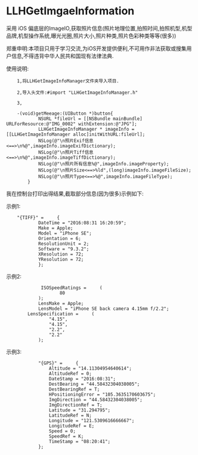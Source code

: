 # LLHGetImgaeInformation
采用 iOS 偏底层的ImageIO,获取照片信息(照片地理位置,拍照时间,拍照机型,机型品牌,机型操作系统,曝光光圈,照片大小,照片种类,照片色彩种类等等(很多))


郑重申明:本项目只用于学习交流,为iOS开发提供便利,不可用作非法获取或搜集用户信息,不得违背中华人民共和国现有法律法典.

使用说明:
		
		1,将LLHGetImageInfoManager文件夹导入项目.
		
		2,导入头文件:#import "LLHGetImageInfoManager.h"
		
		3,
		
		-(void)getMeeage:(UIButton *)button{
    			NSURL *fileUrl = [[NSBundle mainBundle] URLForResource:@"IMG_0002" withExtension:@"JPG"];
    			LLHGetImageInfoManager * imageInfo = [[LLHGetImageInfoManager alloc]initWithURL:fileUrl];
    			NSLog(@"\n照片Exif信息<==>\n%@",imageInfo.imageExifDictionary);
    			NSLog(@"\n照片Tiff信息<==>\n%@",imageInfo.imageTiffDictionary);
    			NSLog(@"\n照片所有信息%@",imageInfo.imageProperty);
    			NSLog(@"\n照片Size<==>%ld",(long)imageInfo.imageFileSize);
    			NSLog(@"\n照片Type<==>%@",imageInfo.imageFileType);
			}
			
我在控制台打印出得结果,截取部分信息(因为很多)示例如下:

示例1:

		"{TIFF}" =     {
        		DateTime = "2016:08:31 16:20:59";
        		Make = Apple;
        		Model = "iPhone SE";
        		Orientation = 6;
        		ResolutionUnit = 2;
        		Software = "9.3.2";
        		XResolution = 72;
        		YResolution = 72;
    			};
    			
    			
示例2:
    			
    			 ISOSpeedRatings =     (
        				80
    			);
    			LensMake = Apple;
    			LensModel = "iPhone SE back camera 4.15mm f/2.2";
			LensSpecification =     (
        			"4.15",
        			"4.15",
        			"2.2",
        			"2.2"
    			);
    			
示例3:
    			
    			"{GPS}" =     {
        			Altitude = "14.11304954640614";
        			AltitudeRef = 0;
        			DateStamp = "2016:08:31";
        			DestBearing = "44.58432304038005";
        			DestBearingRef = T;
        			HPositioningError = "105.3635170603675";
        			ImgDirection = "44.58432304038005";
        			ImgDirectionRef = T;
        			Latitude = "31.294795";
        			LatitudeRef = N;
        			Longitude = "121.5309616666667";
        			LongitudeRef = E;
        			Speed = 0;
        			SpeedRef = K;
        			TimeStamp = "08:20:41";
    			};





